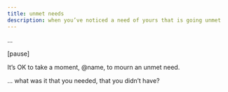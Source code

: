 ```yaml
---
title: unmet needs
description: when you’ve noticed a need of yours that is going unmet
---
```

...

[pause]

It’s OK to take a moment, @name, to mourn an unmet need.

... what was it that you needed, that you didn’t have?